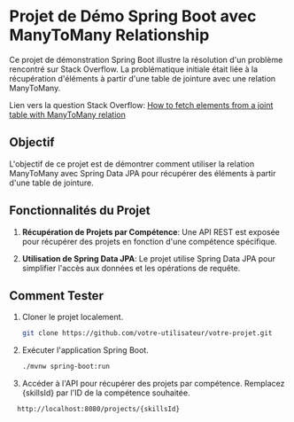 # Projet de Démo Spring Boot avec ManyToMany Relationship

Ce projet de démonstration Spring Boot illustre la résolution d'un problème rencontré sur Stack Overflow. La problématique initiale était liée à la récupération d'éléments à partir d'une table de jointure avec une relation ManyToMany.

Lien vers la question Stack Overflow: [How to fetch elements from a joint table with ManyToMany relation](https://stackoverflow.com/questions/77915838/how-to-fetch-elements-from-a-joint-table-with-manytomany-relation)

## Objectif

L'objectif de ce projet est de démontrer comment utiliser la relation ManyToMany avec Spring Data JPA pour récupérer des éléments à partir d'une table de jointure.

## Fonctionnalités du Projet

1. **Récupération de Projets par Compétence**: Une API REST est exposée pour récupérer des projets en fonction d'une compétence spécifique.

2. **Utilisation de Spring Data JPA**: Le projet utilise Spring Data JPA pour simplifier l'accès aux données et les opérations de requête.

## Comment Tester

1. Cloner le projet localement.
   ```bash
   git clone https://github.com/votre-utilisateur/votre-projet.git

2.  Exécuter l'application Spring Boot.
    ```bash
    ./mvnw spring-boot:run

4.  Accéder à l'API pour récupérer des projets par compétence. Remplacez {skillsId} par l'ID de la compétence souhaitée.
   ```bash
     http://localhost:8080/projects/{skillsId}
